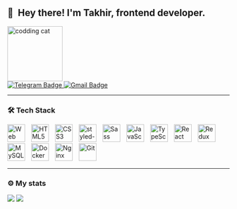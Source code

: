 <div>
    <h2>👋 &nbsp;Hey there! I'm Takhir, frontend developer.</h2>
    <div id="header" >
      <img alt="codding cat" src="https://tenor.com/ru/view/cat-computer-typing-fast-gif-5368357.gif" width="125"/>
    </div>
    <div>
      <a href="https://t.me/takhir_kudusov">
        <img src="https://img.shields.io/badge/Telegram-blue?style=for-the-badge&logo=telegram&logoColor=white" alt="Telegram Badge"/>
      </a>
      <a href="mailto:kudusov.takhir@gmail.com">
        <img src="https://img.shields.io/badge/Gmail-red?style=for-the-badge&logo=gmail&logoColor=white" alt="Gmail Badge"/>
      </a>
    </div>
    <hr />
    <div >
        <h3 >🛠 Tech Stack</h3>
        <div>
            <img alt="Web Storm" src="https://resources.jetbrains.com/storage/products/company/brand/logos/WebStorm_icon.svg?_ga=2.93044251.727981946.1670334223-1053654431.1661517510&_gl=1*m7hxy6*_ga*MTA1MzY1NDQzMS4xNjYxNTE3NTEw*_ga_9J976DJZ68*MTY3MDMzNDIyMy4xMi4xLjE2NzAzMzQyNjguMTUuMC4w" width="40px" style="padding-right:10px;" />
            <img alt="HTML5" src="https://cdn.jsdelivr.net/gh/devicons/devicon/icons/html5/html5-original.svg" width="40px" style="padding-right:10px;" />
            <img alt="CSS3" src="https://cdn.jsdelivr.net/gh/devicons/devicon/icons/css3/css3-original.svg" width="40px" style="padding-right:10px;" />
            <img alt="styled-components" src="https://cdn.jsdelivr.net/gh/devicons/devicon/icons/sass/sass-original.svg" width="40px" style="padding-right:10px;" />
            <img alt="Sass" src="https://cdn.cdnlogo.com/logos/s/10/styled-components.svg" width="40px" style="padding-right:10px;" />            
            <img alt="JavaScript" src="https://cdn.jsdelivr.net/gh/devicons/devicon/icons/javascript/javascript-original.svg" width="40px" style="padding-right:10px;" />
            <img alt="TypeScript" src="https://cdn.jsdelivr.net/gh/devicons/devicon/icons/typescript/typescript-original.svg" width="40px" style="padding-right:10px;" />               
            <img alt="React" src="https://cdn.jsdelivr.net/gh/devicons/devicon/icons/react/react-original.svg" width="40px" style="padding-right:10px;" />
            <img alt="Redux" src="https://cdn.jsdelivr.net/gh/devicons/devicon/icons/redux/redux-original.svg" width="40px" style="padding-right:10px;" />
            <img alt="MySQL" src="https://cdn.jsdelivr.net/gh/devicons/devicon/icons/mysql/mysql-original.svg" width="40px" style="padding-right:10px;" />
            <img alt="Docker" src="https://cdn.jsdelivr.net/gh/devicons/devicon/icons/docker/docker-original.svg" width="40px" style="padding-right:10px;" />            
            <img alt="Nginx" src="https://cdn.jsdelivr.net/gh/devicons/devicon/icons/nginx/nginx-original.svg" width="40px" style="padding-right:10px;" />            
            <img alt="Git" src="https://cdn.jsdelivr.net/gh/devicons/devicon/icons/git/git-original.svg" width="40px" style="padding-right:10px;" />
        </div>
    </div>
    <hr />
</div>
<h3 >⚙️ My stats</h3>
<picture>
    <source 
      srcset="https://github-readme-stats.vercel.app/api?username=TakhirKudusov&show_icons=true&theme=tokyonight"
      media="(prefers-color-scheme: dark)"
    />
    <source
      srcset="https://github-readme-stats.vercel.app/api?username=TakhirKudusov&show_icons=true"
      media="(prefers-color-scheme: light), (prefers-color-scheme: no-preference)"
    />
    <img src="https://github-readme-stats.vercel.app/api?username=anuraghazra&show_icons=true" />
</picture>
<picture>
    <source 
      srcset="https://github-readme-stats.vercel.app/api/top-langs/?username=TakhirKudusov&layout=compact&theme=tokyonight"
      media="(prefers-color-scheme: dark)"
    />
    <source
      srcset="https://github-readme-stats.vercel.app/api/top-langs/?username=TakhirKudusov&layout=compact"
      media="(prefers-color-scheme: light), (prefers-color-scheme: no-preference)"
    />
    <img src="https://github-readme-stats.vercel.app/api?username=anuraghazra&show_icons=true" />
</picture>
